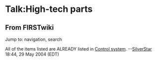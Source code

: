 # Talk:High-tech parts

## From FIRSTwiki

Jump to: navigation, search

All of the items listed are ALREADY listed in [Control system](Control_system "Control system"). --[SilverStar](User:SilverStar "User:SilverStar") 18:44, 29 May 2004 (EDT)

